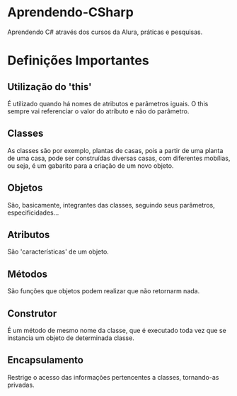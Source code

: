 # Aprendendo-CSharp
Aprendendo C# através dos cursos da Alura, práticas e pesquisas.


# Definições Importantes


## Utilização do 'this'
  É utilizado quando há nomes de atributos e parâmetros iguais. O this sempre vai referenciar o valor do atributo e não do parâmetro.

## Classes
  As classes são por exemplo, plantas de casas, pois a partir de uma planta de uma casa, pode ser construídas diversas casas, com diferentes mobílias, ou seja, é um gabarito para a criação de um novo objeto.
  
## Objetos
  São, basicamente, integrantes das classes, seguindo seus parâmetros, especificidades...
  
## Atributos
  São 'características' de um objeto.
  
## Métodos
  São funções que objetos podem realizar que não retornarm nada.
  
## Construtor
  É um método de mesmo nome da classe, que é executado toda vez que se instancia um objeto de determinada classe.
  
## Encapsulamento 
  Restrige o acesso das informações pertencentes a classes, tornando-as privadas.
